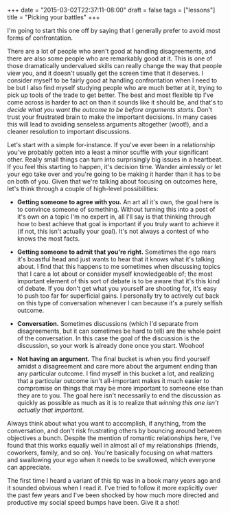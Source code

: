 +++
date = "2015-03-02T22:37:11-08:00"
draft = false
tags = ["lessons"]
title = "Picking your battles"
+++

I'm going to start this one off by saying that I generally prefer to avoid most forms of confrontation.

There are a lot of people who aren't good at handling disagreements, and there are also some people who are remarkably good at it. This is one of those dramatically undervalued skills can really change the way that people view you, and it doesn't usually get the screen time that it deserves. I consider myself to be fairly good at handling confrontation when I need to be but I also find myself studying people who are much better at it, trying to pick up tools of the trade to get better. The best and most flexible tip I've come across is harder to act on than it sounds like it should be, and that's to *decide what you want the outcome to be before arguments starts*. Don't trust your frustrated brain to make the important decisions. In many cases this will lead to avoiding senseless arguments altogether (woot!), and a cleaner resolution to important discussions.

Let's start with a simple for-instance. If you've ever been in a relationship you've probably gotten into a least a minor scuffle with your significant other. Really small things can turn into surprisingly big issues in a heartbeat. If you feel this starting to happen, it's decision time. Wander aimlessly or let your ego take over and you're going to be making it harder than it has to be on both of you. Given that we're talking about focusing on outcomes here, let's think through a couple of high-level possibilities:

 - **Getting someone to agree with you.** An art all it's own, the goal here is to convince someone of something. Without turning this into a post of it's own on a topic I'm no expert in, all I'll say is that thinking through how to best achieve that goal is important if you truly want to achieve it (if not, this isn't actually your goal). It's not always a contest of who knows the most facts. 

 - **Getting someone to admit that you're right.** Sometimes the ego rears it's boastful head and just wants to hear that it knows what it's talking about. I find that this happens to me sometimes when discussing topics that I care a lot about or consider myself knowledgeable of; the most important element of this sort of debate is to be aware that it's this kind of debate. If you don't get what you yourself are shooting for, it's easy to push too far for superficial gains. I personally try to actively cut back on this type of conversation whenever I can because it's a purely selfish outcome.

 - **Conversation.** Sometimes discussions (which I'd separate from disagreements, but it can sometimes be hard to tell) are the whole point of the conversation. In this case the goal of the discussion is the discussion, so your work is already done once you start. Woohoo!

 - **Not having an argument.** The final bucket is when you find yourself amidst a disagreement and care more about the argument ending than any particular outcome. I find myself in this bucket a lot, and realizing that a particular outcome isn't all-important makes it much easier to compromise on things that may be more important to someone else than they are to you. The goal here isn't necessarily to end the discussion as quickly as possible as much as it is to realize that _winning this one isn't actually that important_.

 Always think about what you want to accomplish, if anything, from the conversation, and don't risk frustrating others by bouncing around between objectives a bunch. Despite the mention of romantic relationships here, I've found that this works equally well in almost all of my relationships (friends, coworkers, family, and so on). You're basically focusing on what matters and swallowing your ego when it needs to be swallowed, which everyone can appreciate.

The first time I heard a variant of this tip was in a book many years ago and it sounded obvious when I read it. I've tried to follow it more explicitly over the past few years and I've been shocked by how much more directed and productive my social speed bumps have been. Give it a shot!
